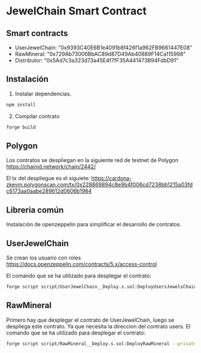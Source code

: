 # JewelChain Smart Contract

## Smart contracts

- UserJewelChain: "0x9393C40E6B1e4091b8f426f1a962FB9661447E08"
- RawMineral: "0x729Ab73006BbAC89d87D49Ab40889F14Ca115998"
- Distributor: "0x5Ad7c3a323d73a45E4f7fF35A441473B94FdbD91"


## Instalación
1. Instalar dependencias.
```bash
npm install
```
2. Compilar contrato
```bash
forge build
```

## Polygon
Los contratos se despliegan en la siguiente red de testnet de Polygon
https://chainid.network/chain/2442/


El tx del despliegue es el siguiete: https://cardona-zkevm.polygonscan.com/tx/0x228869894c8e9b4f006cd7238bb1215a03fdc6173aa0aabe289612d0606b1984

## Libreria común
Instalación de openzeppelin para simplificar el desarrollo de contratos.

## UserJewelChain

Se crean los usuario con roles https://docs.openzeppelin.com/contracts/5.x/access-control

El comando que se ha utilizado para desplegar el contrato:
```bash
forge script script/UserJewelChain__Deploy.s.sol:DeployUsersJewelsChain --private-key $PRIVATE_KEY --rpc-url mumbai --broadcast --legacy
```


## RawMineral
Primero hay que desplegar el contrato de UserJewelChain, luego se despliega este contrato. Ya que necesita la direccion del contrato users.
El comando que se ha utilizado para desplegar el contrato:
```bash
forge script script/RawMineral__Deploy.s.sol:DeployRawMineral --private-key $PRIVATE_KEY --rpc-url mumbai --broadcast --legacy
```